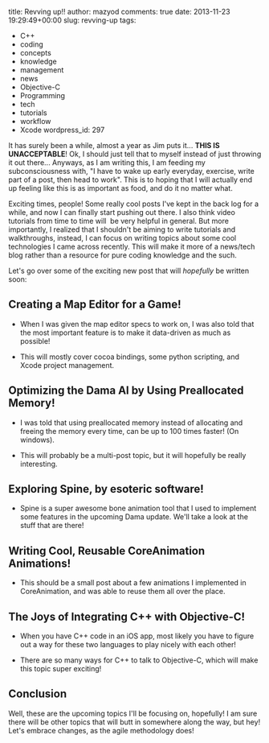 title: Revving up!!
author: mazyod
comments: true
date: 2013-11-23 19:29:49+00:00
slug: revving-up
tags:
- C++
- coding
- concepts
- knowledge
- management
- news
- Objective-C
- Programming
- tech
- tutorials
- workflow
- Xcode
wordpress_id: 297

It has surely been a while, almost a year as Jim puts it... **THIS IS UNACCEPTABLE**! Ok, I should just tell that to myself instead of just throwing it out there...
Anyways, as I am writing this, I am feeding my subconsciousness with, "I have to wake up early everyday, exercise, write part of a post, then head to work". This is to hoping that I will actually end up feeling like this is as important as food, and do it no matter what.

Exciting times, people! Some really cool posts I've kept in the back log for a while, and now I can finally start pushing out there. I also think video tutorials from time to time will  be very helpful in general. But more importantly, I realized that I shouldn't be aiming to write tutorials and walkthroughs, instead, I can focus on writing topics about some cool technologies I came across recently. This will make it more of a news/tech blog rather than a resource for pure coding knowledge and the such.

Let's go over some of the exciting new post that will _hopefully_ be written soon:

## Creating a Map Editor for a Game!

+ When I was given the map editor specs to work on, I was also told that the most important feature is to make it data-driven as much as possible!

+ This will mostly cover cocoa bindings, some python scripting, and Xcode project management.

## Optimizing the Dama AI by Using Preallocated Memory!

+ I was told that using preallocated memory instead of allocating and freeing the memory every time, can be up to 100 times faster! (On windows).

+ This will probably be a multi-post topic, but it will hopefully be really interesting.

## Exploring Spine, by esoteric software!

+ Spine is a super awesome bone animation tool that I used to implement some features in the upcoming Dama update. We'll take a look at the stuff that are there!

## Writing Cool, Reusable CoreAnimation Animations!

+ This should be a small post about a few animations I implemented in CoreAnimation, and was able to reuse them all over the place.
	
## The Joys of Integrating C++ with Objective-C!

+ When you have C++ code in an iOS app, most likely you have to figure out a way for these two languages to play nicely with each other!

+ There are so many ways for C++ to talk to Objective-C, which will make this topic super exciting!

## Conclusion

Well, these are the upcoming topics I'll be focusing on, hopefully! I am sure there will be other topics that will butt in somewhere along the way, but hey! Let's embrace changes, as the agile methodology does!
